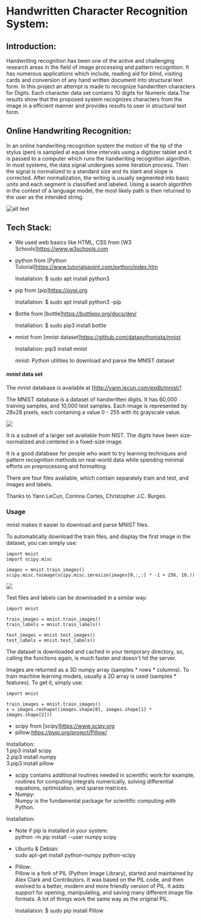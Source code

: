 #   **Handwritten Character Recognition System:** </center>
 
##  **Introduction:**   
   Handwriting recognition has been one of the active and challenging research areas in the field of image processing and pattern recognition. It has numerous applications which include, reading aid for blind, visiting cards and conversion of any hand written document into structural text form. In this project an attempt is made to recognize handwritten characters for Digits. Each character data set contains 10 digits for Numeric data.The results show that the proposed system recognizes characters from the image in a efficient manner and provides results to user in structural text form.
  
##   **Online Handwriting Recognition:**    
                                      
In an online handwriting recognition system the motion of the tip of the stylus (pen) is sampled at equal time intervals using a digitizer tablet and it is passed to a computer which runs the handwriting recognition algorithm. In most systems, the data signal undergoes some iteration process. Then the signal is normalized to a standard size and its slant and slope is corrected. After normalization, the writing is usually segmented into basic units and each segment is classified and labeled. Using a search algorithm in the context of a language model, the most likely path is then returned to the user as the intended string.

![alt text](http://3.imimg.com/data3/XG/YK/MY-6744174/intelligent-character-recognition-250x250.jpg)

##   **Tech Stack:**   
- We used web basics like HTML, CSS from [W3 Schools]https://www.w3schools.com
- python from [Python Tutorial]https://www.tutorialspoint.com/python/index.htm  

    Installation:
    $ sudo apt install python3
- pip from [pip]https://pypi.org

    Installation:
    $ sudo apt install python3 -pip

- Bottle from [bottle]https://bottlepy.org/docs/dev/

    Installation:
    $ sudo pip3 install bottle

- mnist from [mnist dataset]https://github.com/datapythonista/mnist

    Installation:
    pip3 install mnist
  
   mnist: Python utilities to download and parse the MNIST dataset

####   mnist data set

   The mnist database is available at [http://yann.lecun.com/exdb/mnist/]

  The MNIST database is a dataset of handwritten digits. It has 60,000 training
  samples, and 10,000 test samples. Each image is represented by 28x28 pixels, each
  containing a value 0 - 255 with its grayscale value.

   ![](https://github.com/datapythonista/mnist/raw/master/img/samples.png)

   It is a subset of a larger set available from NIST.
   The digits have been size-normalized and centered in a fixed-size image.
 
   It is a good database for people who want to try learning techniques and pattern recognition
   methods on real-world data while spending minimal efforts on preprocessing and formatting.

   There are four files available, which contain separately train and test, and images and labels.

   Thanks to Yann LeCun, Corinna Cortes, Christopher J.C. Burges.

###   Usage

  mnist makes it easier to download and parse MNIST files.

  To automatically download the train files, and display the first image in the
  dataset, you can simply use:

  ```
  import mnist
  import scipy.misc

  images = mnist.train_images()
  scipy.misc.toimage(scipy.misc.imresize(images[0,:,:] * -1 + 256, 10.))
  ```

  ![](https://github.com/datapythonista/mnist/raw/master/img/img_5.png)

  Test files and labels can be downloaded in a similar way:

  ```
  import mnist

  train_images = mnist.train_images()
  train_labels = mnist.train_labels()

  test_images = mnist.test_images()
  test_labels = mnist.test_labels()
  ```

 The dataset is downloaded and cached in your temporary directory, so, calling
 the functions again, is much faster and doesn't hit the server.

 Images are returned as a 3D numpy array (samples * rows * columns). To train
 machine learning models, usually a 2D array is used (samples * features). To
 get it, simply use:

 ```
import mnist

train_images = mnist.train_images()
x = images.reshape((images.shape[0], images.shape[1] * images.shape[2]))
```
 -   scipy from [scipy]https://www.scipy.org
 -   pillow:https://pypi.org/project/Pillow/ 
                                                                   
   Installation:   
    1.pip3 install scipy   
    2.pip3 install numpy   
    3.pip3 install pillow     
 - scipy contains additional routines needed in scientific work:for example, routines for computing integrals numerically, solving differential equations, optimization, and sparse matrices.   
 - Numpy:   
Numpy is the fundamental package for scientific computing with Python.    
                                                                                                    
Installation:
- Note if pip is installed in your system:     
python -m pip install --user numpy scipy
- Ubuntu & Debian:   
sudo apt-get install python-numpy python-scipy   
- Pillow:   
Pillow is a fork of PIL (Python Image Library), started and maintained by Alex Clark and Contributors. It was based on the PIL code, and then evolved to a better, modern and more friendly version of PIL. It adds support for opening, manipulating, and saving many different image file formats. A lot of things work the same way as the original PIL.      
   
  Installation: $ sudo pip install Pillow           
   





